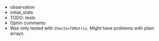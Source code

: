 - observation
- initial_state
- TODO: tests
- Optim comments
- Was only tested with `SVector`/`SMatrix`. Might have problems with plain arrays.
